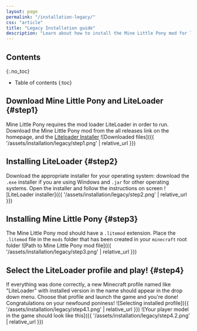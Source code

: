 ```yaml
---
layout: page
permalink: "/installation-legacy/"
css: "article"
title: "Legacy Installation guide"
description: "Learn about how to install the Mine Little Pony mod for legacy versions!"
---
```


## Contents
{:.no_toc}

- Table of contents
{:toc}

## Download Mine Little Pony and LiteLoader {#step1}
Mine Little Pony requires the mod loader LiteLoader in order to run. Download the Mine Little Pony mod from the all releases link on the homepage, and the <a href="https://www.liteloader.com/download">Liteloader Installer</a> 
![Downloaded files]({{ '/assets/installation/legacy/step1.png' | relative_url }})

## Installing LiteLoader {#step2}
Download the appropriate installer for your operating system: download the `.exe` installer if you are using Windows and `.jar` for other operating systems. Open the installer and follow the instructions on screen
![LiteLoader installer]({{ '/assets/installation/legacy/step2.png' | relative_url }})

## Installing Mine Little Pony {#step3}
The Mine Little Pony mod should have a `.litemod` extension. Place the `.litemod` file in the `mods` folder that has been created in your `minecraft` root folder
![Path to Mine Little Pony mod file]({{ '/assets/installation/legacy/step3.png' | relative_url }})

## Select the LiteLoader profile and play! {#step4}
If everything was done correctly, a new Minecraft profile named like "LiteLoader" with installed version in the name should appear in the drop down menu. Choose that profile and launch the game and you're done! Congratulations on your newfound poniness!
![Selecting installed profile]({{ '/assets/installation/legacy/step4.1.png' | relative_url }})
![Your player model in the game should look like this]({{ '/assets/installation/legacy/step4.2.png' | relative_url }})
